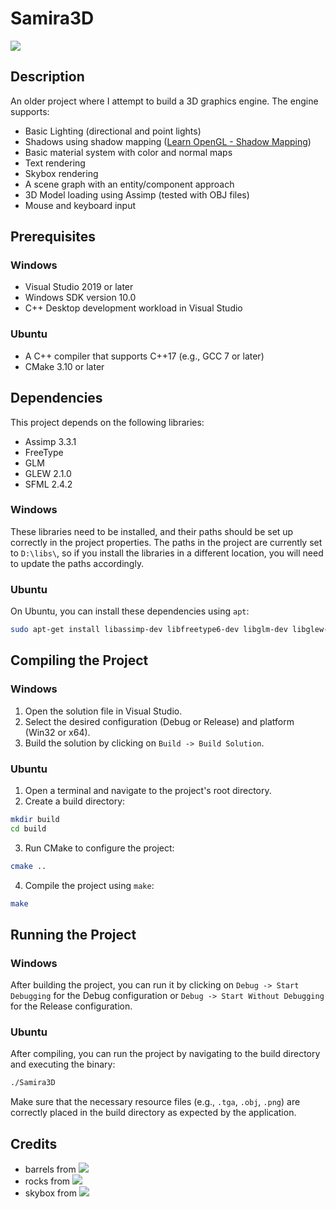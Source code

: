 # Samira3D

![](https://github.com/abhatem/Samira3D/blob/master/demo.gif)

## Description

An older project where I attempt to build a 3D graphics engine. The engine supports:
- Basic Lighting (directional and point lights)
- Shadows using shadow mapping ([Learn OpenGL - Shadow Mapping](https://learnopengl.com/Advanced-Lighting/Shadows/Shadow-Mapping))
- Basic material system with color and normal maps
- Text rendering
- Skybox rendering
- A scene graph with an entity/component approach
- 3D Model loading using Assimp (tested with OBJ files)
- Mouse and keyboard input

## Prerequisites

### Windows

- Visual Studio 2019 or later
- Windows SDK version 10.0
- C++ Desktop development workload in Visual Studio

### Ubuntu

- A C++ compiler that supports C++17 (e.g., GCC 7 or later)
- CMake 3.10 or later

## Dependencies

This project depends on the following libraries:

- Assimp 3.3.1
- FreeType
- GLM
- GLEW 2.1.0
- SFML 2.4.2

### Windows

These libraries need to be installed, and their paths should be set up correctly in the project properties. The paths in the project are currently set to `D:\libs\`, so if you install the libraries in a different location, you will need to update the paths accordingly.

### Ubuntu

On Ubuntu, you can install these dependencies using `apt`:

```bash
sudo apt-get install libassimp-dev libfreetype6-dev libglm-dev libglew-dev libsfml-dev
```

## Compiling the Project

### Windows

1. Open the solution file in Visual Studio.
2. Select the desired configuration (Debug or Release) and platform (Win32 or x64).
3. Build the solution by clicking on `Build -> Build Solution`.

### Ubuntu

1. Open a terminal and navigate to the project's root directory.
2. Create a build directory:

```bash
mkdir build
cd build
```

3. Run CMake to configure the project:

```bash
cmake ..
```

4. Compile the project using `make`:

```bash
make
```

## Running the Project

### Windows

After building the project, you can run it by clicking on `Debug -> Start Debugging` for the Debug configuration or `Debug -> Start Without Debugging` for the Release configuration.

### Ubuntu

After compiling, you can run the project by navigating to the build directory and executing the binary:

```bash
./Samira3D
```

Make sure that the necessary resource files (e.g., `.tga`, `.obj`, `.png`) are correctly placed in the build directory as expected by the application.


## Credits
- barrels from ![](https://opengameart.org/content/wood-barrels-pack)
- rocks from ![](https://opengameart.org/content/rocks-0)
- skybox from ![](https://learnopengl.com/Advanced-OpenGL/Cubemaps)
